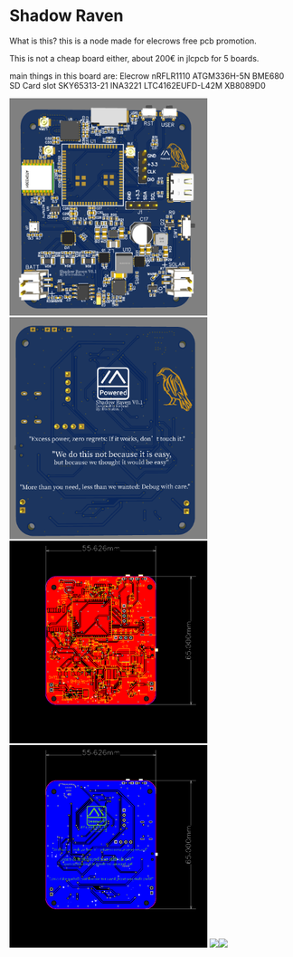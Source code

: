 # Shadow Raven

What is this?
this is a node made for elecrows free pcb promotion.

This is not a cheap board either, about 200€ in jlcpcb for 5 boards.


main things in this board are:
Elecrow nRFLR1110
ATGM336H-5N
BME680
SD Card slot
SKY65313-21
INA3221
LTC4162EUFD-L42M
XB8089D0



<img src="./pics/top.png" width="350"><img src="./pics/bottom.png" width="350">
<img src="./pics/top_layout.png" width="350"><img src="./pics/bottom_layout.png" width="350">
<img src="./pics/1. logic" width="500"><img src="./pics/2. Power" width="500">